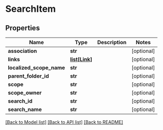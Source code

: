 # SearchItem

## Properties
Name | Type | Description | Notes
------------ | ------------- | ------------- | -------------
**association** | **str** |  | [optional] 
**links** | [**list[Link]**](Link.md) |  | [optional] 
**localized_scope_name** | **str** |  | [optional] 
**parent_folder_id** | **str** |  | [optional] 
**scope** | **str** |  | [optional] 
**scope_owner** | **str** |  | [optional] 
**search_id** | **str** |  | [optional] 
**search_name** | **str** |  | [optional] 

[[Back to Model list]](../README.md#documentation-for-models) [[Back to API list]](../README.md#documentation-for-api-endpoints) [[Back to README]](../README.md)


